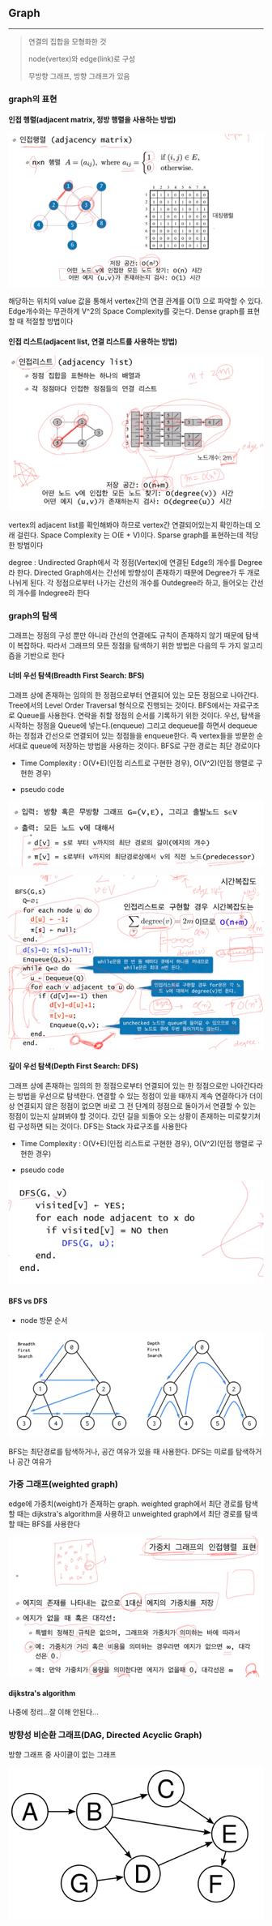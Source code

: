 ## Graph
---

> 연결의 집합을 모형화한 것
>
> node(vertex)와 edge(link)로 구성
>
> 무방향 그래프, 방향 그래프가 있음


### graph의 표현

#### 인접 행렬(adjacent matrix, 정방 행렬을 사용하는 방법)

![image0](./matrix.png)

해당하는 위치의 value 값을 통해서 vertex간의 연결 관계를 O(1) 으로 파악할 수 있다. Edge개수와는 무관하게 V^2의 Space Complexity를 갖는다. Dense graph를 표현할 때 적절할 방법이다

#### 인접 리스트(adjacent list, 연결 리스트를 사용하는 방법)

![image1](./list.png)

vertex의 adjacent list를 확인해봐야 하므로 vertex간 연결되어있는지 확인하는데 오래 걸린다. Space Complexity 는 O(E + V)이다. Sparse graph를 표현하는데 적당한 방법이다

degree : Undirected Graph에서 각 정점(Vertex)에 연결된 Edge의 개수를 Degree라 한다. Directed Graph에서는 간선에 방향성이 존재하기 때문에 Degree가 두 개로 나뉘게 된다. 각 정점으로부터 나가는 간선의 개수를 Outdegree라 하고, 들어오는 간선의 개수를 Indegree라 한다


### graph의 탐색

그래프는 정점의 구성 뿐만 아니라 간선의 연결에도 규칙이 존재하지 않기 때문에 탐색이 복잡하다. 따라서 그래프의 모든 정점을 탐색하기 위한 방법은 다음의 두 가지 알고리즘을 기반으로 한다

#### 너비 우선 탐색(Breadth First Search: BFS)

그래프 상에 존재하는 임의의 한 정점으로부터 연결되어 있는 모든 정점으로 나아간다. Tree에서의 Level Order Traversal 형식으로 진행되는 것이다. BFS에서는 자료구조로 Queue를 사용한다. 연락을 취할 정점의 순서를 기록하기 위한 것이다. 우선, 탐색을 시작하는 정점을 Queue에 넣는다.(enqueue) 그리고 dequeue를 하면서 dequeue하는 정점과 간선으로 연결되어 있는 정점들을 enqueue한다. 즉 vertex들을 방문한 순서대로 queue에 저장하는 방법을 사용하는 것이다. BFS로 구한 경로는 최단 경로이다

* Time Complexity : O(V+E)(인접 리스트로 구현한 경우), O(V^2)(인접 행렬로 구현한 경우)

* pseudo code

![image](./BFSsub.png)

![image](BFSpseudo.png)

#### 깊이 우선 탐색(Depth First Search: DFS)

그래프 상에 존재하는 임의의 한 정점으로부터 연결되어 있는 한 정점으로만 나아간다라는 방법을 우선으로 탐색한다. 연결할 수 있는 정점이 있을 때까지 계속 연결하다가 더이상 연결되지 않은 정점이 없으면 바로 그 전 단계의 정점으로 돌아가서 연결할 수 있는 정점이 있는지 살펴봐야 할 것이다. 갔던 길을 되돌아 오는 상황이 존재하는 미로찾기처럼 구성하면 되는 것이다. DFS는 Stack 자료구조를 사용한다

* Time Complexity : O(V+E)(인접 리스트로 구현한 경우), O(V^2)(인접 행렬로 구현한 경우)

* pseudo code

![image](DFSpseudo.png)

#### BFS vs DFS

* node 방문 순서

![image](BFSVSDFS.png)

BFS는 최단경로를 탐색하거나, 공간 여유가 있을 때 사용한다. DFS는 미로를 탐색하거나 공간 여유가


### 가중 그래프(weighted graph)

edge에 가중치(weight)가 존재하는 graph. weighted graph에서 최단 경로를 탐색 할 때는 dijkstra's algorithm을 사용하고 unweighted graph에서 최단 경로를 탐색 할 때는 BFS를 사용한다

![image](weighted.png)

#### dijkstra's algorithm

나중에 정리...잘 이해 안된다...

### 방향성 비순환 그래프(DAG, Directed Acyclic Graph)

방향 그래프 중 사이클이 없는 그래프

![image](./dag.png)
